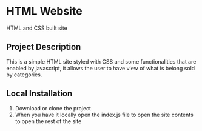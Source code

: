 # HTML Website
HTML and CSS built site

## Project Description 

This is a simple HTML site styled with CSS and some functionalities that are enabled by javascript, it allows the user
to have view of what is beiong sold by categories.

## Local Installation 

1. Download or clone the project
2. When you have it locally open the index.js file to open the site contents to open the rest of the site

